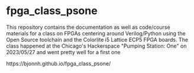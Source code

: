 # fpga_class_psone
This repository contains the documentation as well as code/course materials for a class on FPGAs centering around Verilog/Python using the Open Source toolchain and the Colorlite i5 Lattice ECP5 FPGA boards.
The class happened at the Chicago's Hackerspace "Pumping Station: One" on 2023/05/27 and went pretty well for a first one

<p>
  https://bjonnh.github.io/fpga_class_psone/
